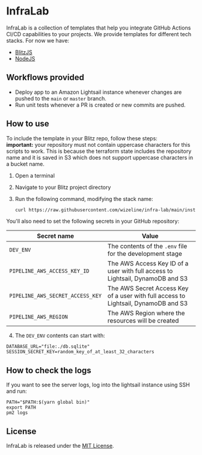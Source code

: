 # InfraLab

InfraLab is a collection of templates that help you integrate GitHub Actions CI/CD capabilities to your projects. We provide templates for different tech stacks. For now we have:

* [BlitzJS](https://blitzjs.com)
* [NodeJS](https://nodejs.org)

## Workflows provided

- Deploy app to an Amazon Lightsail instance whenever changes are pushed to the `main` or `master` branch.
- Run unit tests whenever a PR is created or new commits are pushed.

## How to use

To include the template in your Blitz repo, follow these steps:  
**important:** your repository must not contain uppercase characters for this scripts to work. This is because the terraform state includes the repository name and it is saved in S3 which does not support uppercase characters in a bucket name.

1. Open a terminal
2. Navigate to your Blitz project directory
4. Run the following command, modifying the stack name:

   ```sh
   curl https://raw.githubusercontent.com/wizeline/infra-lab/main/install.js | node - [stack-name]
   ```

You'll also need to set the following secrets in your GitHub repository:

| Secret name                      | Value                                                                              |
| -------------------------------- | ---------------------------------------------------------------------------------- |
| `DEV_ENV`                        | The contents of the `.env` file for the development stage                          |
| `PIPELINE_AWS_ACCESS_KEY_ID`     | The AWS Access Key ID of a user with full access to Lightsail, DynamoDB and S3     |
| `PIPELINE_AWS_SECRET_ACCESS_KEY` | The AWS Secret Access Key of a user with full access to Lightsail, DynamoDB and S3 |
| `PIPELINE_AWS_REGION`            | The AWS Region where the resources will be created                                 |

4. The `DEV_ENV` contents can start with:

```
DATABASE_URL="file:./db.sqlite"
SESSION_SECRET_KEY=random_key_of_at_least_32_characters
```

## How to check the logs

If you want to see the server logs, log into the lightsail instance using SSH and run:

```
PATH="$PATH:$(yarn global bin)"
export PATH
pm2 logs
```

## License

InfraLab is released under the [MIT License](https://github.com/wizeline/infra-lab/blob/main/LICENSE).
